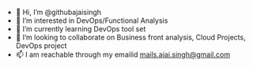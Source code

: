 - 👋 Hi, I’m @githubajaisingh
- 👀 I’m interested in DevOps/Functional Analysis
- 🌱 I’m currently learning DevOps tool set
- 💞️ I’m looking to collaborate on Business front analysis, Cloud Projects, DevOps project
- 📫 I am reachable through my emailid mails.ajai.singh@gmail.com

<!---
githubajaisingh/githubajaisingh is a ✨ special ✨ repository because its `README.md` (this file) appears on your GitHub profile.
You can click the Preview link to take a look at your changes.
--->
